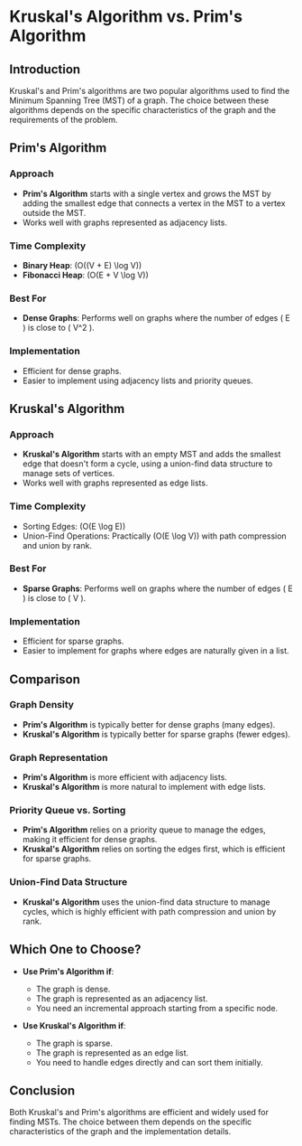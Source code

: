 # Kruskal's Algorithm vs. Prim's Algorithm

## Introduction
Kruskal's and Prim's algorithms are two popular algorithms used to find the Minimum Spanning Tree (MST) of a graph. The choice between these algorithms depends on the specific characteristics of the graph and the requirements of the problem.

## Prim's Algorithm

### Approach
- **Prim's Algorithm** starts with a single vertex and grows the MST by adding the smallest edge that connects a vertex in the MST to a vertex outside the MST.
- Works well with graphs represented as adjacency lists.

### Time Complexity
- **Binary Heap**: \(O((V + E) \log V)\)
- **Fibonacci Heap**: \(O(E + V \log V)\)

### Best For
- **Dense Graphs**: Performs well on graphs where the number of edges \( E \) is close to \( V^2 \).

### Implementation
- Efficient for dense graphs.
- Easier to implement using adjacency lists and priority queues.

## Kruskal's Algorithm

### Approach
- **Kruskal's Algorithm** starts with an empty MST and adds the smallest edge that doesn't form a cycle, using a union-find data structure to manage sets of vertices.
- Works well with graphs represented as edge lists.

### Time Complexity
- Sorting Edges: \(O(E \log E)\)
- Union-Find Operations: Practically \(O(E \log V)\) with path compression and union by rank.

### Best For
- **Sparse Graphs**: Performs well on graphs where the number of edges \( E \) is close to \( V \).

### Implementation
- Efficient for sparse graphs.
- Easier to implement for graphs where edges are naturally given in a list.

## Comparison

### Graph Density
- **Prim's Algorithm** is typically better for dense graphs (many edges).
- **Kruskal's Algorithm** is typically better for sparse graphs (fewer edges).

### Graph Representation
- **Prim's Algorithm** is more efficient with adjacency lists.
- **Kruskal's Algorithm** is more natural to implement with edge lists.

### Priority Queue vs. Sorting
- **Prim's Algorithm** relies on a priority queue to manage the edges, making it efficient for dense graphs.
- **Kruskal's Algorithm** relies on sorting the edges first, which is efficient for sparse graphs.

### Union-Find Data Structure
- **Kruskal's Algorithm** uses the union-find data structure to manage cycles, which is highly efficient with path compression and union by rank.

## Which One to Choose?
- **Use Prim's Algorithm if**:
    - The graph is dense.
    - The graph is represented as an adjacency list.
    - You need an incremental approach starting from a specific node.

- **Use Kruskal's Algorithm if**:
    - The graph is sparse.
    - The graph is represented as an edge list.
    - You need to handle edges directly and can sort them initially.

## Conclusion
Both Kruskal's and Prim's algorithms are efficient and widely used for finding MSTs. The choice between them depends on the specific characteristics of the graph and the implementation details.
